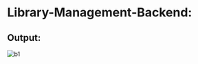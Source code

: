 # Library-Management-Backend:

## Output:

![b1](https://github.com/abdulwasih2003/Library-Management-Backend/assets/91781810/76cb630e-3d55-410c-8630-8a8f9feeec3b)


